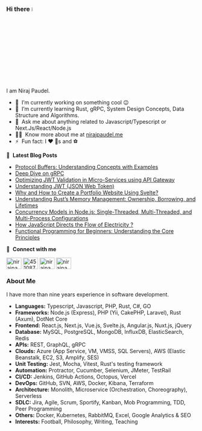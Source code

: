 ### Hi there <a href="https://nirajpaudel.me/"><img src="https://media.giphy.com/media/hvRJCLFzcasrR4ia7z/giphy.gif" width="5%"></a>
I am Niraj Paudel.

- 🔭 &nbsp;I’m currently working on something cool :wink:
- 🌱 &nbsp;I’m currently learning Rust, gRPC, System Design Concepts, Data Structure and Algorithms.
- 💬 &nbsp;Ask me about anything related to Javascript/Typescript or Next.Js/React/Node.js
- 👨‍💻 &nbsp;Know more about me at [nirajpaudel.me](https://nirajpaudel.me)
- ⚡ &nbsp;Fun fact: I :heart: :dog:s and :soccer:

📕 &nbsp;**Latest Blog Posts**
<!-- BLOG-POST-LIST:START -->
- [Protocol Buffers: Understanding Concepts with Examples](https://www.linkedin.com/pulse/prototype-buffers-understanding-concepts-niraj-paudel-g65mc/?trackingId=nPYIcaR9Tau08S6ckuiniw%3D%3D)
- [Deep Dive on gRPC](https://www.linkedin.com/posts/itsmenirajpaudel_backend-grpc-activity-7214582175927525376-dBf7?utm_source=share&utm_medium=member_desktop)
- [Optimizing JWT Validation in Micro-Services using API Gateway](https://www.linkedin.com/posts/itsmenirajpaudel_jwt-apiabrgateway-microservices-activity-7210939369182887936-V6J_?utm_source=share&utm_medium=member_desktop)
- [Understanding JWT (JSON Web Token)](https://www.linkedin.com/posts/itsmenirajpaudel_backenddevelopment-jwt-cryptographicprinciples-activity-7206252151155675136-dGYs?utm_source=share&utm_medium=member_desktop)
- [Why and How to Create a Portfolio Website Using Svelte?](https://medium.com/@nirajpaudel/why-and-how-to-create-a-portfolio-website-using-svelte-465daff4ebf3)
- [Understanding Rust’s Memory Management: Ownership, Borrowing, and Lifetimes](https://www.linkedin.com/pulse/understanding-rusts-memory-management-ownership-borrowing-paudel-izwhc/?trackingId=0ZfPiPOlTeWB6TfVml2Yzw%3D%3D)
- [Concurrency Models in Node.js: Single-Threaded, Multi-Threaded, and Multi-Process Configurations](https://medium.com/@nirajpaudel/concurrency-models-in-node-js-single-threaded-multi-threaded-and-multi-process-configurations-0080488a1c0b)
- [How JavaScript Directs the Flow of Electricity ?](https://www.linkedin.com/pulse/how-javascript-directs-flow-electricity-niraj-paudel-apfrc/)
- [Functional Programming for Beginners: Understanding the Core Principles](https://medium.com/@nirajpaudel/functional-programming-for-beginners-understanding-the-core-principles-fa8df00966f7)
<!-- BLOG-POST-LIST:END -->

🔗 &nbsp;**Connect with me**
<p align="left">
<a href="https://www.linkedin.com/in/itsmenirajpaudel/" target="blank"><img align="center" src="https://raw.githubusercontent.com/rahuldkjain/github-profile-readme-generator/master/src/images/icons/Social/linked-in-alt.svg" alt="nirajpaudel" height="30" width="40" /></a>
<a href="https://stackoverflow.com/users/4510870/nirazlatu" target="blank"><img align="center" src="https://raw.githubusercontent.com/rahuldkjain/github-profile-readme-generator/master/src/images/icons/Social/stack-overflow.svg" alt="4510870" height="30" width="40" /></a>
<a href="https://www.instagram.com/np_zlatu/" target="blank"><img align="center" src="https://raw.githubusercontent.com/rahuldkjain/github-profile-readme-generator/master/src/images/icons/Social/instagram.svg" alt="nirajpaudel" height="30" width="40" /></a>
<a href="https://x.com/NirajPaudel62" target="blank"><img align="center" src="https://raw.githubusercontent.com/rahuldkjain/github-profile-readme-generator/master/src/images/icons/Social/twitter.svg" alt="nirajpaudel" height="30" width="40" /></a>


### About Me
I have more than nine years experience in software development. 
- **Languages:** Typescript, Javascript, PHP, Rust, C#, GO
- **Frameworks:** Node.js (Express), PHP (Yii, CakePHP, Laravel), Rust (Axum), DotNet Core
- **Frontend:** React.js, Next.js, Vue.js, Svelte.js, Angular.js, Nuxt.js, jQuery
- **Database:** MySQL, PostgreSQL, MongoDB, InfluxDB, ElasticSearch, Redis
- **APIs:** REST, GraphQL, gRPC
- **Clouds:** Azure (App Service, VM, VMSS, SQL Servers), AWS (Elastic Beanstalk, EC2, S3, Amplify, SES)
- **Unit Testing:** Jest, Mocha, Vitest, Rust's testing framework
- **Automation:** Protractor, Cucumber, Selenium, JMeter, TestRail
- **CI/CD:** Jenkins, GitHub Actions, Octopus, Vercel
- **DevOps:** GitHub, SVN, AWS, Docker, Kibana, Terraform
- **Architecture:** Monolith, Microservice (Orchestration, Choreography), Serverless 
- **SDLC:** Jira, Agile, Scrum, Sportify, Kanban, Mob Programming, TDD, Peer Programming
- **Others:** Docker, Kubernetes, RabbitMQ, Excel, Google Analytics & SEO
- **Interests:** Football, Philosophy, Writing, Teaching

